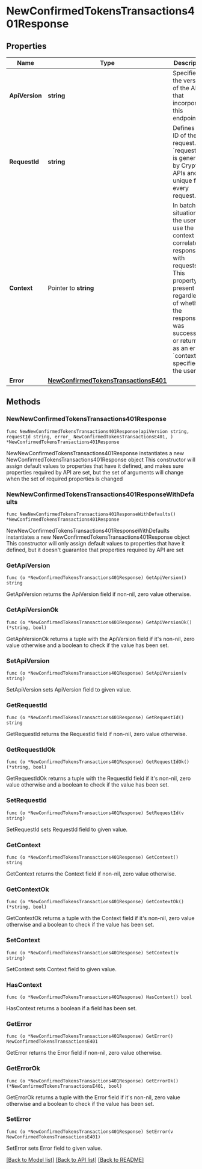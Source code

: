 # NewConfirmedTokensTransactions401Response

## Properties

Name | Type | Description | Notes
------------ | ------------- | ------------- | -------------
**ApiVersion** | **string** | Specifies the version of the API that incorporates this endpoint. | 
**RequestId** | **string** | Defines the ID of the request. The &#x60;requestId&#x60; is generated by Crypto APIs and it&#39;s unique for every request. | 
**Context** | Pointer to **string** | In batch situations the user can use the context to correlate responses with requests. This property is present regardless of whether the response was successful or returned as an error. &#x60;context&#x60; is specified by the user. | [optional] 
**Error** | [**NewConfirmedTokensTransactionsE401**](NewConfirmedTokensTransactionsE401.md) |  | 

## Methods

### NewNewConfirmedTokensTransactions401Response

`func NewNewConfirmedTokensTransactions401Response(apiVersion string, requestId string, error_ NewConfirmedTokensTransactionsE401, ) *NewConfirmedTokensTransactions401Response`

NewNewConfirmedTokensTransactions401Response instantiates a new NewConfirmedTokensTransactions401Response object
This constructor will assign default values to properties that have it defined,
and makes sure properties required by API are set, but the set of arguments
will change when the set of required properties is changed

### NewNewConfirmedTokensTransactions401ResponseWithDefaults

`func NewNewConfirmedTokensTransactions401ResponseWithDefaults() *NewConfirmedTokensTransactions401Response`

NewNewConfirmedTokensTransactions401ResponseWithDefaults instantiates a new NewConfirmedTokensTransactions401Response object
This constructor will only assign default values to properties that have it defined,
but it doesn't guarantee that properties required by API are set

### GetApiVersion

`func (o *NewConfirmedTokensTransactions401Response) GetApiVersion() string`

GetApiVersion returns the ApiVersion field if non-nil, zero value otherwise.

### GetApiVersionOk

`func (o *NewConfirmedTokensTransactions401Response) GetApiVersionOk() (*string, bool)`

GetApiVersionOk returns a tuple with the ApiVersion field if it's non-nil, zero value otherwise
and a boolean to check if the value has been set.

### SetApiVersion

`func (o *NewConfirmedTokensTransactions401Response) SetApiVersion(v string)`

SetApiVersion sets ApiVersion field to given value.


### GetRequestId

`func (o *NewConfirmedTokensTransactions401Response) GetRequestId() string`

GetRequestId returns the RequestId field if non-nil, zero value otherwise.

### GetRequestIdOk

`func (o *NewConfirmedTokensTransactions401Response) GetRequestIdOk() (*string, bool)`

GetRequestIdOk returns a tuple with the RequestId field if it's non-nil, zero value otherwise
and a boolean to check if the value has been set.

### SetRequestId

`func (o *NewConfirmedTokensTransactions401Response) SetRequestId(v string)`

SetRequestId sets RequestId field to given value.


### GetContext

`func (o *NewConfirmedTokensTransactions401Response) GetContext() string`

GetContext returns the Context field if non-nil, zero value otherwise.

### GetContextOk

`func (o *NewConfirmedTokensTransactions401Response) GetContextOk() (*string, bool)`

GetContextOk returns a tuple with the Context field if it's non-nil, zero value otherwise
and a boolean to check if the value has been set.

### SetContext

`func (o *NewConfirmedTokensTransactions401Response) SetContext(v string)`

SetContext sets Context field to given value.

### HasContext

`func (o *NewConfirmedTokensTransactions401Response) HasContext() bool`

HasContext returns a boolean if a field has been set.

### GetError

`func (o *NewConfirmedTokensTransactions401Response) GetError() NewConfirmedTokensTransactionsE401`

GetError returns the Error field if non-nil, zero value otherwise.

### GetErrorOk

`func (o *NewConfirmedTokensTransactions401Response) GetErrorOk() (*NewConfirmedTokensTransactionsE401, bool)`

GetErrorOk returns a tuple with the Error field if it's non-nil, zero value otherwise
and a boolean to check if the value has been set.

### SetError

`func (o *NewConfirmedTokensTransactions401Response) SetError(v NewConfirmedTokensTransactionsE401)`

SetError sets Error field to given value.



[[Back to Model list]](../README.md#documentation-for-models) [[Back to API list]](../README.md#documentation-for-api-endpoints) [[Back to README]](../README.md)


